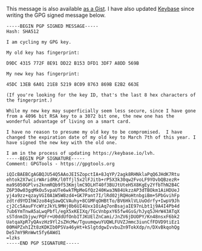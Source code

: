 <!--
.. title: Updated GPG key
.. slug: updated-gpg-key
.. date: 2015-02-26 09:07:17 UTC-08:00
.. tags:
.. link:
.. description:
.. type: text
-->

This message is also available [as a Gist][gist]. I have also updated
[Keybase][keybase] since writing the GPG signed message below.

[gist]: https://gist.github.com/lvh/6adfe51aa42bb268a273
[keybase]: https://keybase.io/lvh


```
-----BEGIN PGP SIGNED MESSAGE-----
Hash: SHA512

I am cycling my GPG key.

My old key has fingerprint:

D9DC 4315 772F 8E91 DD22 B153 DFD1 3DF7 A8DD 569B

My new key has fingerprint:

45DC 13EB 6A01 21E8 5219 8C09 8763 869B E2B2 663E

(If you're looking for the key ID, that's the last 8 hex characters of
the fingerprint.)

While my new key may superficially seem less secure, since I have gone
from a 4096 bit RSA key to a 3072 bit one, the new one has the
wonderful advantage of living on a smart card.

I have no reason to presume my old key to be compromised.  I have
changed the expiration date of my old key to March 7th of this year. I
have signed the new key with the old one.

I am in the process of updating https://keybase.io/lvh.
-----BEGIN PGP SIGNATURE-----
Comment: GPGTools - https://gpgtools.org

iQIcBAEBCgAGBQJU54Q5AAoJEISZopctIA+8JqYP/2agk8RHNklaPqQ6JHdK7Rtu
ehtok2X7wcirWAridRK/l0Tfjl5x2lFJitb+rP5X3k30qw2FvoLF9YOvbQBzezR+
ma9S050GPlvs2knmRQb9f53KmjlmC9DLHT40f3BUJtUteH5X8KgEy2YfbThN2B4C
Z6P30w03gqMkOu5vpaUTe6wkTMpMeGfQz240Kwa3N84UkzzAP3dTBOkm1AiHDUeJ
yj4a9zz+qzayVGI0A1W5W8zd4+GK7Pant7I/lRd02jRQHoHtnbgiBm+5PbGvihFp
zdtrd9YDIhWJzo84qSawQCVAuhy+8CGMFqOHBtTo/BV6HklVLUuOdrfy+IwpV9Jh
cj2Cc5AauFYcWYzJkYL9MHj0b6UI4Uxx1OiAq7onBsajaIE97nLbt1j9A4I4Pb4d
7ub6YmTnwA5aLwqPbfl/egX5xKEIXq/TGcVnbpxY65fw4GsG/hJyq5JHrW43ATqX
sSTdnmIbjyw/PQFr+U0ddUfOnbITJKUElZnCami/JnZV6jDUOPY/Kn48nsxF6bk2
UatqaXpR7yQAvzHz9Yl2sZHcMw/TguumqwuYUQWLFUVZJmmc3iunCfFDVD9tiEz1
00M4PZxhIZt8zKDKIb0PSVa46yHt+kSlgtdgwIvvbuZn9TokXdp/n/DXvBkqohQg
De57mY9RnWwt5fy6AWd1
=lzks
-----END PGP SIGNATURE-----
```
